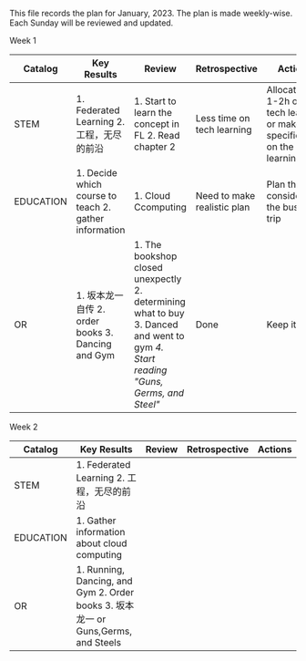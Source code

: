 This file records the plan for January, 2023. 
The plan is made weekly-wise. Each Sunday will be reviewed and updated.

Week 1

| Catalog  | Key Results |  Review | Retrospective | Actions  |
|---|---|---|---|---|
| STEM  | 1. Federated Learning  2. 工程，无尽的前沿 | 1. Start to learn the concept in FL 2. Read chapter 2  | Less time on tech learning  | Allocate/plan 1-2h on tech learning or make specific plan on the learning  |
| EDUCATION | 1. Decide which course to teach 2. gather information| 1. Cloud Ccomputing  | Need to make realistic plan  | Plan the time considering the business trip  |
| OR  | 1. 坂本龙一自传 2. order books 3. Dancing and Gym|  1. The bookshop closed unexpectly 2. determining what to buy 3. Danced and went to gym *4. Start reading "Guns, Germs, and Steel"*| Done  |  Keep it |


Week 2

| Catalog  | Key Results |  Review | Retrospective | Actions  |
|---|---|---|---|---|
| STEM  | 1. Federated Learning  2. 工程，无尽的前沿 |   |   |   |
| EDUCATION | 1. Gather information about cloud computing |  |   |  |
| OR  | 1. Running, Dancing, and Gym 2. Order books 3. 坂本龙一 or Guns,Germs, and Steels|  |  |   |